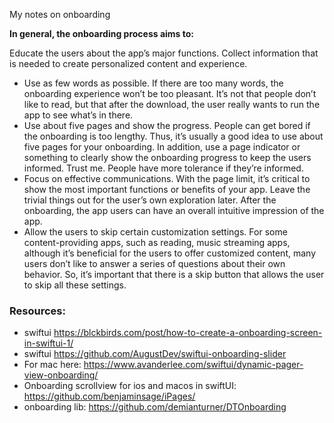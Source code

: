My notes on onboarding<!--more-->

**In general, the onboarding process aims to:**

Educate the users about the app’s major functions.
Collect information that is needed to create personalized content and experience.

- Use as few words as possible. If there are too many words, the onboarding experience won’t be too pleasant. It’s not that people don’t like to read, but that after the download, the user really wants to run the app to see what’s in there.
- Use about five pages and show the progress. People can get bored if the onboarding is too lengthy. Thus, it’s usually a good idea to use about five pages for your onboarding. In addition, use a page indicator or something to clearly show the onboarding progress to keep the users informed. Trust me. People have more tolerance if they’re informed.
- Focus on effective communications. With the page limit, it’s critical to show the most important functions or benefits of your app. Leave the trivial things out for the user’s own exploration later. After the onboarding, the app users can have an overall intuitive impression of the app.
- Allow the users to skip certain customization settings. For some content-providing apps, such as reading, music streaming apps, although it’s beneficial for the users to offer customized content, many users don’t like to answer a series of questions about their own behavior. So, it’s important that there is a skip button that allows the user to skip all these settings.

### Resources:
- swiftui https://blckbirds.com/post/how-to-create-a-onboarding-screen-in-swiftui-1/
- swiftui https://github.com/AugustDev/swiftui-onboarding-slider
- For mac here: https://www.avanderlee.com/swiftui/dynamic-pager-view-onboarding/
- Onboarding scrollview for ios and macos in swiftUI: https://github.com/benjaminsage/iPages/
- onboarding lib: https://github.com/demianturner/DTOnboarding
